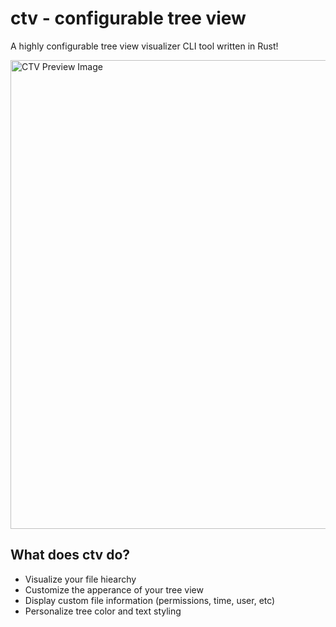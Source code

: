 # ctv - configurable tree view

A highly configurable tree view visualizer CLI tool written in Rust!

<img src="https://github.com/angelina-tsuboi/ctv/blob/main/media/ctv_preview.png" width="750" title="CTV Preview Image">


## What does ctv do?

- Visualize your file hiearchy
- Customize the apperance of your tree view
- Display custom file information (permissions, time, user, etc)
- Personalize tree color and text styling

